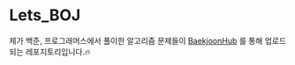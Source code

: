 # Lets_BOJ
제가 백준, 프로그래머스에서 풀이한 알고리즘 문제들이 [BaekjoonHub](https://github.com/BaekjoonHub/BaekjoonHub) 를 통해 업로드되는 레포지토리입니다.🔥
